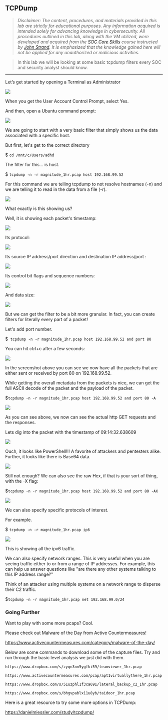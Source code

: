 ## TCPDump

> _Disclaimer: The content, procedures, and materials provided in this lab are strictly for educational purposes. Any information acquired is intended solely for advancing knowledge in cybersecurity. All procedures outlined in this lab, along with the VM utilized, were developed and acquired from the [SOC Core Skills](https://www.antisyphontraining.com/on-demand-courses/soc-core-skills-w-john-strand/) course instructed by [John Strand](https://www.sans.org/profiles/john-strand/). It is emphasized that the knowledge gained here will not be applied for any unauthorized or malicious activities._

> In this lab we will be looking at some basic tcpdump filters every SOC and security analyst should know.

---

Let’s get started by opening a Terminal as Administrator

![](_attachments/Pasted%20image%2020240210185659.png)

When you get the User Account Control Prompt, select Yes.

And then, open a Ubuntu command prompt:

![](_attachments/Pasted%20image%2020240210185722.png)

We are going to start with a very basic filter that simply shows us the data associated with a specific host.

But first, let's get to the correct directory

$ `cd /mnt/c/Users/adhd`

The filter for this...  is host.

$ `tcpdump -n -r magnitude_1hr.pcap host 192.168.99.52`

For this command we are telling tcpdump to not resolve hostnames (-n) and we are telling it to read in the data from a file (-r).

![](_attachments/Pasted%20image%2020240210185746.png)

What exactly is this showing us?

Well, it is showing each packet's timestamp:

![](_attachments/Pasted%20image%2020240210185806.png)

Its protocol:

![](_attachments/Pasted%20image%2020240210185827.png)

Its source IP address/port direction and destination IP address/port :

![](_attachments/Pasted%20image%2020240210185920.png)

Its control bit flags and sequence numbers:

![](_attachments/Pasted%20image%2020240210185938.png)

And data size:

![](_attachments/Pasted%20image%2020240210190001.png)


But we can get the filter to be a bit more granular.  In fact, you can create filters for literally every part of a packet!

Let's add port number.

$` tcpdump -n -r magnitude_1hr.pcap host 192.168.99.52 and port 80`

You can hit ctrl+c after a few seconds:

![](_attachments/Pasted%20image%2020240210190033.png)

In the screenshot above you can see we now have all the packets that are either sent or received by port 80 on 192.168.99.52.

While getting the overall metadata from the packets is nice, we can get the full ASCII decode of the packet and the payload of the packet.

$`tcpdump -n -r magnitude_1hr.pcap host 192.168.99.52 and port 80 -A`

![](_attachments/Pasted%20image%2020240210190053.png)

As you can see above, we now can see the actual http GET requests and the responses.  

Lets dig into the packet with the timestamp of 09:14:32.638609

![](_attachments/Pasted%20image%2020240210190113.png)

Ouch, it looks like PowerShell!!!  A favorite of attackers and pentesters alike.  Further, it looks like there is Base64 data.

![](_attachments/Pasted%20image%2020240210190135.png)


Still not enough?  We can also see the raw Hex, if that is your sort of thing, with the -X flag:

$`tcpdump -n -r magnitude_1hr.pcap host 192.168.99.52 and port 80 -AX`

![](_attachments/Pasted%20image%2020240210190158.png)

We can also specify specific protocols of interest.

For example.

$ `tcpdump -n -r magnitude_1hr.pcap ip6`

![](_attachments/Pasted%20image%2020240210190235.png)

This is showing all the ipv6 traffic.

We can also specify network ranges.  This is very useful when you are seeing traffic either to or from a range of IP addresses.  For example, this can help us answer questions like "are there any other systems talking to this IP address range?" 

Think of an attacker using multiple systems on a network range to disperse their C2 traffic.

$`tcpdump -n -r magnitude_1hr.pcap net 192.168.99.0/24`

### Going Further

Want to play with some more pcaps?  Cool.

Please check out Malware of the Day from Active Countermeasures!

https://www.activecountermeasures.com/category/malware-of-the-day/

Below are some commands to download some of the capture files.  Try and run through the basic level analysis we just did with them.

`https://www.dropbox.com/s/zyqn3nn5ygfki59/teamviewer_1hr.pcap`

`https://www.activecountermeasures.com/pcap/apt1virtuallythere_1hr.pcap`

`https://www.dropbox.com/s/51uzphl1f3ca691/lateral_backup_c2_1hr.pcap`

`https://www.dropbox.com/s/bhgvpablx11u8yb/taidoor_1hr.pcap`


Here is a great resource to try some more options in TCPDump:

https://danielmiessler.com/study/tcpdump/
